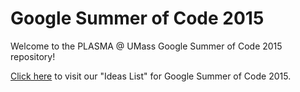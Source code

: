 Google Summer of Code 2015
==========================

Welcome to the PLASMA @ UMass Google Summer of Code 2015 repository!

[Click here](https://github.com/plasma-umass/GSoC-2014/wiki/Idea-List-for-Google-Summer-of-Code-2015) to visit our "Ideas List" for Google Summer of Code 2015.

